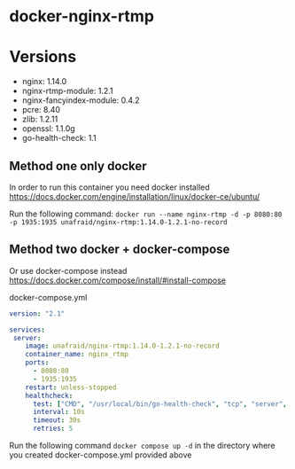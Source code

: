 # docker-nginx-rtmp

# Versions
- nginx: 1.14.0
- nginx-rtmp-module: 1.2.1
- nginx-fancyindex-module: 0.4.2
- pcre: 8.40
- zlib: 1.2.11
- openssl: 1.1.0g
- go-health-check: 1.1

## Method one only docker
In order to run this container you need docker installed https://docs.docker.com/engine/installation/linux/docker-ce/ubuntu/

Run the following command: `docker run --name nginx-rtmp -d -p 8080:80 -p 1935:1935 unafraid/nginx-rtmp:1.14.0-1.2.1-no-record`

## Method two docker + docker-compose
Or use docker-compose instead https://docs.docker.com/compose/install/#install-compose

docker-compose.yml
```yaml
version: "2.1"

services:
 server:
    image: unafraid/nginx-rtmp:1.14.0-1.2.1-no-record
    container_name: nginx_rtmp
    ports:
      - 8080:80
      - 1935:1935
    restart: unless-stopped
    healthcheck:
      test: ["CMD", "/usr/local/bin/go-health-check", "tcp", "server", "80"]
      interval: 10s
      timeout: 30s
      retries: 5
```
Run the following command `docker compose up -d` in the directory where you created docker-compose.yml provided above

